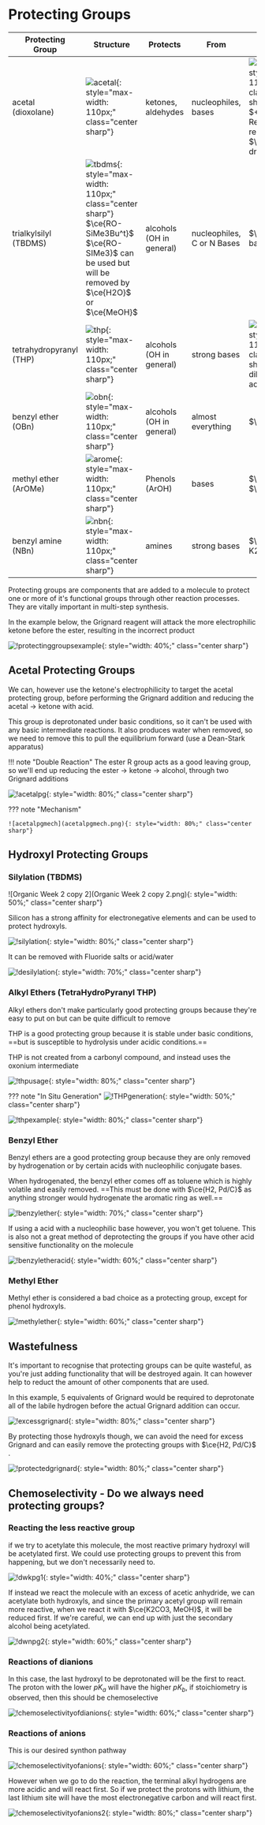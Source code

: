# Protecting Groups

| Protecting Group        | Structure                                                    | Protects                 | From                       | Protection                                                   | Deprotection                       |
| ----------------------- | ------------------------------------------------------------ | ------------------------ | -------------------------- | ------------------------------------------------------------ | ---------------------------------- |
| acetal (dioxolane)      | ![acetal](acetal.png){: style="max-width: 110px;" class="center sharp"} | ketones, aldehydes       | nucleophiles, bases        | ![dioxolane](dioxolane.png){: style="max-width: 110px;" class="center sharp"}<br/>$+\ce{H+}$<br/>Requires the removal of $\ce{H2O}$ to drive the reaction | water, $\ce{H+}$ cat               |
| trialkylsilyl (TBDMS)   | ![tbdms](tbdms.png){: style="max-width: 110px;" class="center sharp"}<br/>$\ce{RO-SiMe3Bu^t}$<br/>$\ce{RO-SIMe3}$ can be used but will be removed by $\ce{H2O}$ or $\ce{MeOH}$ | alcohols (OH in general) | nucleophiles, C or N Bases | $\ce{R3SiCl}$, base                                          | $\ce{H+}$, $\ce{H2O}$ or $\ce{F-}$ |
| tetrahydropyranyl (THP) | ![thp](thp.png){: style="max-width: 110px;" class="center sharp"} | alcohols (OH in general) | strong bases               | ![dhp](dhp.png){: style="max-width: 110px;" class="center sharp"}<br/>dihydropyran and acid | $\ce{H+,H2O}$                      |
| benzyl ether (OBn)      | ![obn](obn.png){: style="max-width: 110px;" class="center sharp"} | alcohols (OH in general) | almost everything          | $\ce{NaH,BnBr}$                                              | $\ce{H2, Pd/C}$ or $\ce{HBr}$      |
| methyl ether (ArOMe)    | ![arome](arome.png){: style="max-width: 110px;" class="center sharp"} | Phenols (ArOH)           | bases                      | $\ce{NaH, MeI}$ or $\ce{(MeO)2SO2}$                          | $\ce{BBr3, HBr, HI, Me3SiI}$       |
| benzyl amine (NBn)      | ![nbn](nbn.png){: style="max-width: 110px;" class="center sharp"} | amines                   | strong bases               | $\ce{BnBr, K2CrO3}$                                          | $\ce{H2, Pd/C}$                    |





Protecting groups are components that are added to a molecule to protect one or more of it's functional groups through  other reaction processes. They are vitally important in multi-step synthesis.

In the example below, the Grignard reagent will attack the more electrophilic ketone before the ester, resulting in the incorrect product

![!protectinggroupsexample](protectinggroupsexample.png){: style="width: 40%;" class="center sharp"}

## Acetal Protecting Groups

We can, however use the ketone's electrophilicity to target the acetal protecting group, before performing the Grignard addition and reducing the acetal → ketone with acid. 

This group is deprotonated under basic conditions, so it can't be used with any basic intermediate reactions. It also produces water when removed, so we need to remove this to pull the equilibrium forward (use a Dean-Stark apparatus)

!!! note "Double Reaction"
	The ester R group acts as a good leaving group, so we'll end up reducing the ester → ketone → alcohol, through two Grignard additions

![!acetalpg](acetalpg.png){: style="width: 80%;" class="center sharp"}

??? note "Mechanism"
	
	![acetalpgmech](acetalpgmech.png){: style="width: 80%;" class="center sharp"}

## Hydroxyl Protecting Groups

### Silylation (TBDMS)

![Organic Week 2 copy 2](Organic Week 2 copy 2.png){: style="width: 50%;" class="center sharp"}

Silicon has a strong affinity for electronegative elements and can be used to protect hydroxyls.

![!silylation](silylation.png){: style="width: 80%;" class="center sharp"}

It can be removed with Fluoride salts or acid/water

![!desilylation](desilylation.png){: style="width: 70%;" class="center sharp"}

### Alkyl Ethers (TetraHydroPyranyl THP)

Alkyl ethers don't make particularly good protecting groups because they're easy to put on but can be quite difficult to remove

THP is a good protecting group because it is stable under basic conditions, ==but is susceptible to hydrolysis under acidic conditions.==

THP is not created from a carbonyl compound, and instead uses the oxonium intermediate

![!thpusage](thpusage.png){: style="width: 80%;" class="center sharp"}

??? note "In Situ Generation"
	![!THPgeneration](THPgeneration.png){: style="width: 50%;" class="center sharp"}

![!thpexample](thpexample.png){: style="width: 80%;" class="center sharp"}

### Benzyl Ether

Benzyl ethers are a good protecting group because they are only removed by hydrogenation or by certain acids with nucleophilic conjugate bases.

When hydrogenated, the benzyl ether comes off as toluene which is highly volatile and easily removed. ==This must be done with $\ce{H2, Pd/C}$ as anything stronger would hydrogenate the aromatic ring as well.==

![!benzylether](benzylether.png){: style="width: 70%;" class="center sharp"}

If using a acid with a nucleophilic base however, you won't get toluene. This is also not a great method of deprotecting the groups if you have other acid sensitive functionality on the molecule

![!benzyletheracid](benzyletheracid.png){: style="width: 60%;" class="center sharp"}

### Methyl Ether

Methyl ether is considered a bad choice as a protecting group, except for phenol hydroxyls.

![!methylether](methylether.png){: style="width: 60%;" class="center sharp"}



## Wastefulness

It's important to recognise that protecting groups can be quite wasteful, as you're just adding functionality that will be destroyed again. It can however help to reduct the amount of other components that are used.

In this example, 5 equivalents of Grignard would be required to deprotonate all of the labile hydrogen before the actual Grignard addition can occur.

![!excessgrignard](excessgrignard.png){: style="width: 80%;" class="center sharp"}

By protecting those hydroxyls though, we can avoid the need for excess Grignard and can easily remove the protecting groups with $\ce{H2, Pd/C}$ .

![!protectedgrignard](protectedgrignard.png){: style="width: 80%;" class="center sharp"}

## Chemoselectivity  - Do we always need protecting groups?

### Reacting the less reactive group

if we try to acetylate this molecule, the most reactive primary hydroxyl will be acetylated first. We could use protecting groups to prevent this from happening, but we don't necessarily need to.

![!dwkpg1](dwkpg1.png){: style="width: 40%;" class="center sharp"}

If instead we react the molecule with an excess of acetic anhydride, we can acetylate both hydroxyls, and since the primary acetyl group will remain more reactive, when we react it with $\ce{K2CO3, MeOH}$, it will be reduced first. If we're careful, we can end up with just the secondary alcohol being acetylated.

![!dwnpg2](dwnpg2.png){: style="width: 60%;" class="center sharp"}

### Reactions of dianions

In this case, the last hydroxyl to be deprotonated will be the first to react. The proton with the lower $pK_a$ will have the higher $pK_b$, if stoichiometry is observed, then this should be chemoselective

![!chemoselectivityofdianions](chemoselectivityofdianions.png){: style="width: 60%;" class="center sharp"}

### Reactions of anions

This is our desired synthon pathway

![!chemoselectivityofanions](chemoselectivityofanions.png){: style="width: 60%;" class="center sharp"}

However when we go to do the reaction, the terminal alkyl hydrogens are more acidic and will react first. So if we protect the protons with lithium, the last lithium site will have the most electronegative carbon and will react first.

![!chemoselectivityofanions2](chemoselectivityofanions2.png){: style="width: 80%;" class="center sharp"}